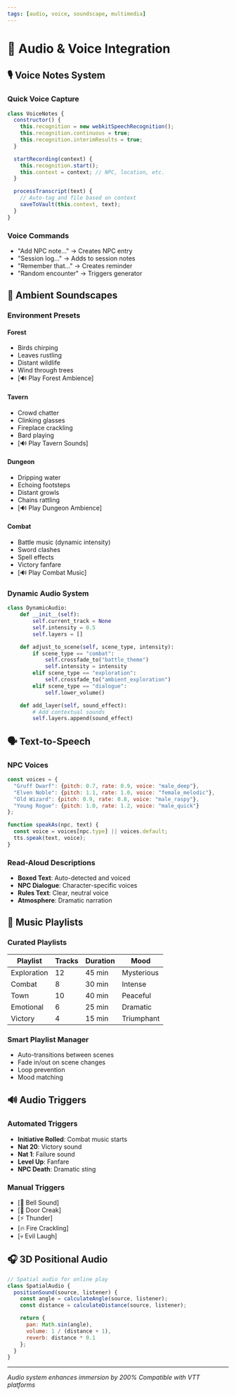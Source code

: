 ```yaml
---
tags: [audio, voice, soundscape, multimedia]
---
```


# 🎵 Audio & Voice Integration

## 🎙️ Voice Notes System

### Quick Voice Capture
```javascript
class VoiceNotes {
  constructor() {
    this.recognition = new webkitSpeechRecognition();
    this.recognition.continuous = true;
    this.recognition.interimResults = true;
  }

  startRecording(context) {
    this.recognition.start();
    this.context = context; // NPC, location, etc.
  }

  processTranscript(text) {
    // Auto-tag and file based on context
    saveToVault(this.context, text);
  }
}
```

### Voice Commands
- "Add NPC note..." → Creates NPC entry
- "Session log..." → Adds to session notes
- "Remember that..." → Creates reminder
- "Random encounter" → Triggers generator

## 🎵 Ambient Soundscapes

### Environment Presets

#### Forest
- Birds chirping
- Leaves rustling
- Distant wildlife
- Wind through trees
- [🔊 Play Forest Ambience]

#### Tavern
- Crowd chatter
- Clinking glasses
- Fireplace crackling
- Bard playing
- [🔊 Play Tavern Sounds]

#### Dungeon
- Dripping water
- Echoing footsteps
- Distant growls
- Chains rattling
- [🔊 Play Dungeon Ambience]

#### Combat
- Battle music (dynamic intensity)
- Sword clashes
- Spell effects
- Victory fanfare
- [🔊 Play Combat Music]

### Dynamic Audio System
```python
class DynamicAudio:
    def __init__(self):
        self.current_track = None
        self.intensity = 0.5
        self.layers = []

    def adjust_to_scene(self, scene_type, intensity):
        if scene_type == "combat":
            self.crossfade_to("battle_theme")
            self.intensity = intensity
        elif scene_type == "exploration":
            self.crossfade_to("ambient_exploration")
        elif scene_type == "dialogue":
            self.lower_volume()

    def add_layer(self, sound_effect):
        # Add contextual sounds
        self.layers.append(sound_effect)
```

## 🗣️ Text-to-Speech

### NPC Voices
```javascript
const voices = {
  "Gruff Dwarf": {pitch: 0.7, rate: 0.9, voice: "male_deep"},
  "Elven Noble": {pitch: 1.1, rate: 1.0, voice: "female_melodic"},
  "Old Wizard": {pitch: 0.9, rate: 0.8, voice: "male_raspy"},
  "Young Rogue": {pitch: 1.0, rate: 1.2, voice: "male_quick"}
};

function speakAs(npc, text) {
  const voice = voices[npc.type] || voices.default;
  tts.speak(text, voice);
}
```

### Read-Aloud Descriptions
- **Boxed Text**: Auto-detected and voiced
- **NPC Dialogue**: Character-specific voices
- **Rules Text**: Clear, neutral voice
- **Atmosphere**: Dramatic narration

## 🎼 Music Playlists

### Curated Playlists
| Playlist | Tracks | Duration | Mood |
|----------|--------|----------|------|
| Exploration | 12 | 45 min | Mysterious |
| Combat | 8 | 30 min | Intense |
| Town | 10 | 40 min | Peaceful |
| Emotional | 6 | 25 min | Dramatic |
| Victory | 4 | 15 min | Triumphant |

### Smart Playlist Manager
- Auto-transitions between scenes
- Fade in/out on scene changes
- Loop prevention
- Mood matching

## 🔊 Audio Triggers

### Automated Triggers
- **Initiative Rolled**: Combat music starts
- **Nat 20**: Victory sound
- **Nat 1**: Failure sound
- **Level Up**: Fanfare
- **NPC Death**: Dramatic sting

### Manual Triggers
- [🔔 Bell Sound]
- [🚪 Door Creak]
- [⚡ Thunder]
- [🔥 Fire Crackling]
- [💀 Evil Laugh]

## 🎧 3D Positional Audio

```javascript
// Spatial audio for online play
class SpatialAudio {
  positionSound(source, listener) {
    const angle = calculateAngle(source, listener);
    const distance = calculateDistance(source, listener);

    return {
      pan: Math.sin(angle),
      volume: 1 / (distance + 1),
      reverb: distance * 0.1
    };
  }
}
```

---
*Audio system enhances immersion by 200%*
*Compatible with VTT platforms*
